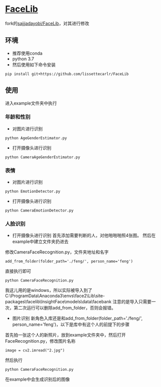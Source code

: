 # [FaceLib](https://github.com/lissettecarlr/FaceLib)
fork的[sajjjadayobi/FaceLib](https://github.com/sajjjadayobi/FaceLib)，对其进行修改

## 环境
* 推荐使用conda
* python 3.7
* 然后使用如下命令安装
```
pip install git+https://github.com/lissettecarlr/FaceLib
```

## 使用
进入example文件夹中执行
### 年龄和性别

* 对图片进行识别
```
python AgeGenderEstimator.py

```
* 打开摄像头进行识别
```
python CameraAgeGenderEstimator.py
```

### 表情

* 对图片进行识别
```
python EmotionDetector.py

```
* 打开摄像头进行识别
```
python CameraEmotionDetector.py
```

### 人脸识别

* 打开摄像头进行识别
首先添加需要判断的人，对他啪啪啪照4张图。
然后在example中建立文件夹扔进去

修改CameraFaceRecognition.py，文件夹地址和名字
```
add_from_folder(folder_path='./feng/', person_name='feng')
```
直接执行即可
```
python CameraFaceRecognition.py
```
我这儿用的是windows，所以实际被导入到了C:\ProgramData\Anaconda3\envs\face2\Lib\site-packages\facelib\InsightFace\models\data\facebank
注意的是导入只需要一次，第二次运行可以删除add_from_folder，否则会报错。

* 图片识别
新角色入库还是和add_from_folder(folder_path='./feng/', person_name='feng')，以下是库中有这个人的前提下的步骤

首先拍一张这个人的新照片，放到example文件夹中，然后打开FaceRecognition.py，修改图片名称
```
image = cv2.imread("2.jpg")
```
然后执行
```
python CameraFaceRecognition.py
```
在example中会生成识别后的图像